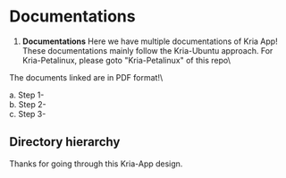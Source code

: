 # Documentations

1. **Documentations**
Here we have multiple documentations of Kria App! \
These documentations mainly follow the Kria-Ubuntu approach. For Kria-Petalinux, please goto "Kria-Petalinux" of this repo\

The documents linked are in PDF format!\ 

a. Step 1- \
b. Step 2- \
c. Step 3- 

## Directory hierarchy


Thanks for going through this Kria-App design.

